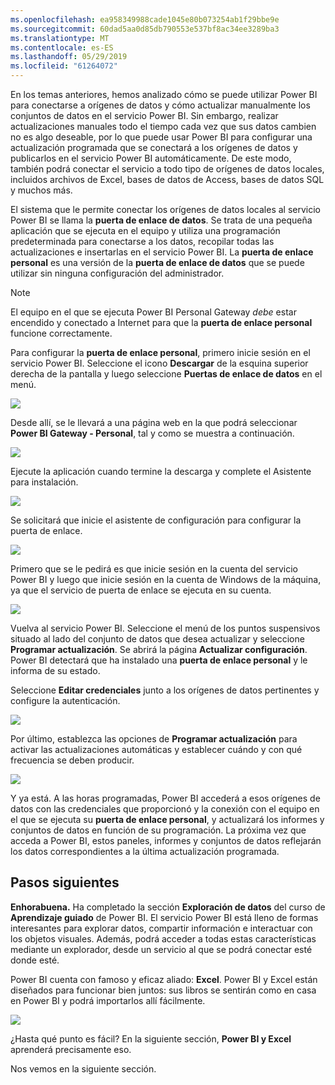 ```yaml
---
ms.openlocfilehash: ea958349988cade1045e80b073254ab1f29bbe9e
ms.sourcegitcommit: 60dad5aa0d85db790553e537bf8ac34ee3289ba3
ms.translationtype: MT
ms.contentlocale: es-ES
ms.lasthandoff: 05/29/2019
ms.locfileid: "61264072"
---
```

En los temas anteriores, hemos analizado cómo se puede utilizar Power BI para conectarse a orígenes de datos y cómo actualizar manualmente los conjuntos de datos en el servicio Power BI. Sin embargo, realizar actualizaciones manuales todo el tiempo cada vez que sus datos cambien no es algo deseable, por lo que puede usar Power BI para configurar una actualización programada que se conectará a los orígenes de datos y publicarlos en el servicio Power BI automáticamente. De este modo, también podrá conectar el servicio a todo tipo de orígenes de datos locales, incluidos archivos de Excel, bases de datos de Access, bases de datos SQL y muchos más.

El sistema que le permite conectar los orígenes de datos locales al servicio Power BI se llama la **puerta de enlace de datos**. Se trata de una pequeña aplicación que se ejecuta en el equipo y utiliza una programación predeterminada para conectarse a los datos, recopilar todas las actualizaciones e insertarlas en el servicio Power BI. La **puerta de enlace personal** es una versión de la **puerta de enlace de datos** que se puede utilizar sin ninguna configuración del administrador.

>[!NOTE]
>El equipo en el que se ejecuta Power BI Personal Gateway *debe* estar encendido y conectado a Internet para que la **puerta de enlace personal** funcione correctamente.
> 

Para configurar la **puerta de enlace personal**, primero inicie sesión en el servicio Power BI. Seleccione el icono **Descargar** de la esquina superior derecha de la pantalla y luego seleccione **Puertas de enlace de datos** en el menú.

![](media/4-6-install-configure-personal-gateway/4-6_1b.png)

Desde allí, se le llevará a una página web en la que podrá seleccionar **Power BI Gateway - Personal**, tal y como se muestra a continuación.

![](media/4-6-install-configure-personal-gateway/4-6_2b.png)

Ejecute la aplicación cuando termine la descarga y complete el Asistente para instalación.

![](media/4-6-install-configure-personal-gateway/4-6_3a.png)

Se solicitará que inicie el asistente de configuración para configurar la puerta de enlace.

![](media/4-6-install-configure-personal-gateway/4-6_3b.png)

Primero que se le pedirá es que inicie sesión en la cuenta del servicio Power BI y luego que inicie sesión en la cuenta de Windows de la máquina, ya que el servicio de puerta de enlace se ejecuta en su cuenta.

![](media/4-6-install-configure-personal-gateway/4-6_3c.png)

Vuelva al servicio Power BI. Seleccione el menú de los puntos suspensivos situado al lado del conjunto de datos que desea actualizar y seleccione **Programar actualización**. Se abrirá la página **Actualizar configuración**. Power BI detectará que ha instalado una **puerta de enlace personal** y le informa de su estado.

Seleccione **Editar credenciales** junto a los orígenes de datos pertinentes y configure la autenticación.

![](media/4-6-install-configure-personal-gateway/4-6_6.png)

Por último, establezca las opciones de **Programar actualización** para activar las actualizaciones automáticas y establecer cuándo y con qué frecuencia se deben producir.

![](media/4-6-install-configure-personal-gateway/4-6_7.png)

Y ya está. A las horas programadas, Power BI accederá a esos orígenes de datos con las credenciales que proporcionó y la conexión con el equipo en el que se ejecuta su **puerta de enlace personal**, y actualizará los informes y conjuntos de datos en función de su programación. La próxima vez que acceda a Power BI, estos paneles, informes y conjuntos de datos reflejarán los datos correspondientes a la última actualización programada.

## <a name="next-steps"></a>Pasos siguientes
**Enhorabuena.** Ha completado la sección **Exploración de datos** del curso de **Aprendizaje guiado** de Power BI. El servicio Power BI está lleno de formas interesantes para explorar datos, compartir información e interactuar con los objetos visuales. Además, podrá acceder a todas estas características mediante un explorador, desde un servicio al que se podrá conectar esté donde esté.

Power BI cuenta con famoso y eficaz aliado: **Excel**. Power BI y Excel están diseñados para funcionar bien juntos: sus libros se sentirán como en casa en Power BI y podrá importarlos allí fácilmente.

![](media/4-6-install-configure-personal-gateway/5-1_1.png)

¿Hasta qué punto es fácil? En la siguiente sección, **Power BI y Excel** aprenderá precisamente eso.

Nos vemos en la siguiente sección.

